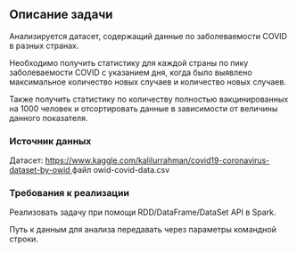 ## Описание задачи
Анализируется датасет, содержащий данные по заболеваемости COVID в разных странах.

Необходимо получить статистику для каждой страны по пику заболеваемости COVID с указанием дня, когда было выявлено максимальное количество новых случаев и количество новых случаев.

Также получить статистику по количеству полностью вакцинированных на 1000 человек и отсортировать данные в зависимости от величины данного показателя.

### Источник данных
Датасет:
[https://www.kaggle.com/kalilurrahman/covid19-coronavirus-dataset-by-owid
](https://www.kaggle.com/kalilurrahman/covid19-coronavirus-dataset-by-owid)
файл owid-covid-data.csv

### Требования к реализации
Реализовать задачу при помощи RDD/DataFrame/DataSet API в Spark.

Путь к данным для анализа передавать через параметры командной строки.

